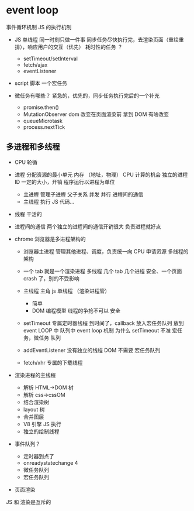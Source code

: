 # event loop

事件循环机制 JS 的执行机制

- JS 单线程
  同一时刻只做一件事
  同步任务尽快执行完，去渲染页面（重绘重排），响应用户的交互（优先）
  耗时性的任务 ？
  - setTimeout/setInterval
  - fetch/ajax
  - eventListener
- script 脚本
  一个宏任务

- 微任务有哪些？
  紧急的，优先的，同步任务执行完后的一个补充
  - promise.then()
  - MutationObserver
    dom 改变在页面渲染前 拿到 DOM 有啥改变
  - queueMicrotask
  - process.nextTick

## 多进程和多线程

- CPU 轮循
- 进程
  分配资源的最小单元
  内存 （地址，物理） CPU 计算的机会
  独立的进程 ID 一定的大小，开销
  程序运行以进程为单位
  - 主进程
    管理子进程 父子关系 并发 并行
    进程间的通信
  - 主线程
    执行 JS 代码...
- 线程
  干活的
- 进程间的通信
  两个独立的进程间的通信开销很大
  负责进程就好点

- chrome 浏览器是多进程架构的

  - 浏览器主进程 管理其他进程、调度，负责统一向 CPU 申请资源
    多线程的架构
  - 一个 tab 就是一个渲染进程
    多线程 
    几个 tab 几个进程
    安全、一个页面 crash 了，别的不受影响
  - 主线程 主角 
    js 单线程 （渲染进程管）

    - 简单
    - DOM 编程模型 线程的争抢不可以 安全

  - setTimeout 专属定时器线程
    到时间了，callback 放入宏任务队列
    放到 event LOOP 中 队列中
    event loop 机制
    为什么 setTimeout 不准
    宏任务，微任务 队列
  - addEventListener 没有独立的线程
    DOM 不需要 宏任务队列
  - fetch/xhr 专属的下载线程

- 渲染进程的主线程

  - 解析 HTML->DOM 树
  - 解析 css->cssOM
  - 结合渲染树
  - layout 树
  - 合并图层
  - V8 引擎 JS 执行
  - 独立的绘制线程

- 事件队列？

  - 定时器到点了
  - onreadystatechange 4
  - 微任务队列
  - 宏任务队列

- 页面渲染

JS 和 渲染是互斥的
